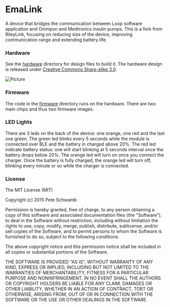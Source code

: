 # EmaLink

A device that bridges the communication between Loop software application and Omnipon and Medtronics insulin pumps. This is a fork from RileyLink, focusing on reducing size of the device, improving communication range and extending battery life.

### Hardware

See the [hardware](https://github.com/skupas/emalink/tree/master/hardware) directory for design files to build it. The hardware design is released under [Creative Commons Share-alike 3.0](http://creativecommons.org/licenses/by-sa/3.0/).  

![Picture](https://github.com/skupas/EmaLink/blob/master/pictures/IMG_3533.png)

### Firmware

The code in the [firmware](https://github.com/skupas/emalink/tree/master/firmware) directory runs on the hardware.  There are two main chips and thus two firmware images.

### LED Lights

There are 3 leds on the back of the device: one orange, one red and the last one green. The green led blinks every 5 seconds while the module is connected over BLE and the battery in charged above 20%. The red led indicate battery status: one will start blinking at 5 seconds interval once the battery drops below 20%. The orange led will turn on once you connect the charger. Once the battery is fully charged, the orange led will turn off, blinking every minute or so while the charger is connected. 

### License

The MIT License (MIT)

Copyright (c) 2015 Pete Schwamb

Permission is hereby granted, free of charge, to any person obtaining a copy
of this software and associated documentation files (the "Software"), to deal
in the Software without restriction, including without limitation the rights
to use, copy, modify, merge, publish, distribute, sublicense, and/or sell
copies of the Software, and to permit persons to whom the Software is
furnished to do so, subject to the following conditions:

The above copyright notice and this permission notice shall be included in all
copies or substantial portions of the Software.

THE SOFTWARE IS PROVIDED "AS IS", WITHOUT WARRANTY OF ANY KIND, EXPRESS OR
IMPLIED, INCLUDING BUT NOT LIMITED TO THE WARRANTIES OF MERCHANTABILITY,
FITNESS FOR A PARTICULAR PURPOSE AND NONINFRINGEMENT. IN NO EVENT SHALL THE
AUTHORS OR COPYRIGHT HOLDERS BE LIABLE FOR ANY CLAIM, DAMAGES OR OTHER
LIABILITY, WHETHER IN AN ACTION OF CONTRACT, TORT OR OTHERWISE, ARISING FROM,
OUT OF OR IN CONNECTION WITH THE SOFTWARE OR THE USE OR OTHER DEALINGS IN THE
SOFTWARE.
